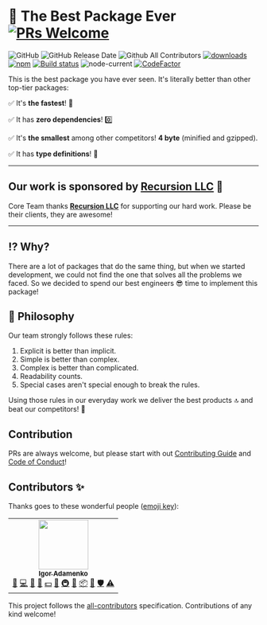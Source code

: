 # 🚀 The Best Package Ever [![PRs Welcome](https://img.shields.io/badge/PRs-welcome-green.svg)](./CONTRIBUTING.md)

![GitHub](https://img.shields.io/github/license/igoradamenko/the-best-package)
![GitHub Release Date](https://img.shields.io/github/release-date/igoradamenko/the-best-package)
![Github All Contributors](https://img.shields.io/github/all-contributors/igoradamenko/the-best-package/master)
[![downloads](https://img.shields.io/badge/downloads-10M-brightgreen)](https://www.youtube.com/watch?v=dQw4w9WgXcQ) <!-- TODO: it shows wrong data, John pls FIX IT! -->
[![npm](https://img.shields.io/npm/v/the-best-package)](https://npmjs.com/the-best-package)
[![Build status](https://github.com/igoradamenko/the-best-package-ever/actions/workflows/node.js.yml/badge.svg?branch=master&event=push)](https://github.com/igoradamenko/the-best-package-ever/actions/workflows/node.js.yml)
![node-current](https://img.shields.io/node/v/the-best-package)
[![CodeFactor](https://www.codefactor.io/repository/github/igoradamenko/the-best-package/badge)](https://www.codefactor.io/repository/github/igoradamenko/the-best-package)

This is the best package you have ever seen. It's literally better than other top-tier packages:

✅ It's **the fastest**! 💨

✅ It has **zero dependencies**! 0️⃣

✅ It's **the smallest** among other competitors! **4 byte** (minified and gzipped).

✅ It has **type definitions**! 🦾

<hr id="sponsor">

## Our work is sponsored by [Recursion LLC](https://git.io/JYTtu#sponsor) 🤑

Core Team thanks **[Recursion LLC](https://git.io/JYTtu#sponsor)** for supporting our hard work. Please be their clients, they are awesome!

<hr>

## ⁉️ Why?

There are a lot of packages that do the same thing, but when we started development, we could not find the one
that solves all the problems we faced. So we decided to spend our best engineers 😎 time to implement this package!

## 📜 Philosophy

Our team strongly follows these rules:

1. Explicit is better than implicit.
2. Simple is better than complex.
3. Complex is better than complicated.
4. Readability counts.
5. Special cases aren't special enough to break the rules.

Using those rules in our everyday work we deliver the best products 🔝 and beat our competitors! 💪

## Contribution

PRs are always welcome, but please start with out [Contributing Guide](./CONTRIBUTING.md) and [Code of Conduct](./CODE_OF_CONDUCT.md)! 

## Contributors ✨

Thanks goes to these wonderful people ([emoji key](https://allcontributors.org/docs/en/emoji-key)):

<!-- ALL-CONTRIBUTORS-LIST:START - Do not remove or modify this section -->
<!-- prettier-ignore-start -->
<!-- markdownlint-disable -->
<table>
  <tr>
    <td align="center"><a href="https://github.com/igoradamenko"><img src="https://avatars.githubusercontent.com/u/6537798?v=4?s=100" width="100px;" alt=""/><br /><sub><b>Igor Adamenko</b></sub></a><br /><a href="#business-igoradamenko" title="Business development">💼</a> <a href="https://github.com/igoradamenko/the-best-project/commits?author=igoradamenko" title="Code">💻</a> <a href="https://github.com/igoradamenko/the-best-project/commits?author=igoradamenko" title="Documentation">📖</a> <a href="#design-igoradamenko" title="Design">🎨</a> <a href="#financial-igoradamenko" title="Financial">💵</a> <a href="#ideas-igoradamenko" title="Ideas, Planning, & Feedback">🤔</a> <a href="#infra-igoradamenko" title="Infrastructure (Hosting, Build-Tools, etc)">🚇</a> <a href="#maintenance-igoradamenko" title="Maintenance">🚧</a> <a href="#platform-igoradamenko" title="Packaging/porting to new platform">📦</a> <a href="#projectManagement-igoradamenko" title="Project Management">📆</a> <a href="#security-igoradamenko" title="Security">🛡️</a> <a href="https://github.com/igoradamenko/the-best-project/commits?author=igoradamenko" title="Tests">⚠️</a></td>
  </tr>
</table>

<!-- markdownlint-restore -->
<!-- prettier-ignore-end -->

<!-- ALL-CONTRIBUTORS-LIST:END -->

This project follows the [all-contributors](https://github.com/all-contributors/all-contributors) specification. Contributions of any kind welcome!
